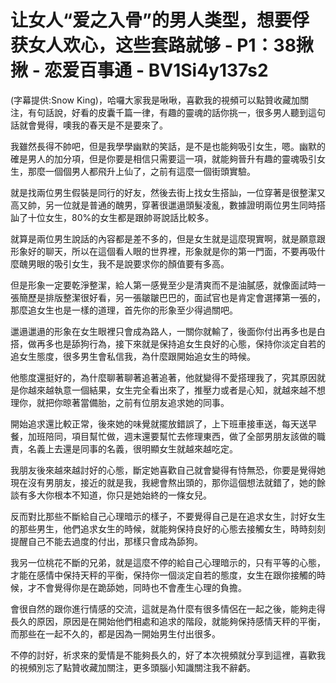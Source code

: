 # 让女人“爱之入骨”的男人类型，想要俘获女人欢心，这些套路就够 - P1：38揪揪 - 恋爱百事通 - BV1Si4y137s2

(字幕提供:Snow King)，哈囉大家我是啾啾，喜歡我的視頻可以點贊收藏加關注，有句話說，好看的皮囊千篇一律，有趣的靈魂的話你挑一，很多男人聽到這句話就會覺得，噢我的春天是不是要來了。

我雖然長得不帥吧，但是我學學幽默的笑話，是不是也能夠吸引女生，嗯。幽默的確是男人的加分項，但是你要是相信只需要這一項，就能夠晉升有趣的靈魂吸引女生，那麼一個個男人都飛升上仙了，之前有這麼一個街頭實驗。

就是找兩位男生假裝是同行的好友，然後去街上找女生搭訕，一位穿著是很整潔又高又帥，另一位就是普通的醜男，穿著很邋遢頭髮凌亂，數據證明兩位男生同時搭訕了十位女生，80%的女生都是跟帥哥說話比較多。

就算是兩位男生說話的內容都是差不多的，但是女生就是這麼現實啊，就是願意跟形象好的聊天，所以在這個看人眼的世界裡，形象就是你的第一門面，不要再吸什麼醜男眼的吸引女生，我不是說要求你的顏值要有多高。

但是形象一定要乾淨整潔，給人第一感覺至少是清爽而不是油膩感，就像面試時一張簡歷是排版整潔很好看，另一張皺皺巴巴的，面試官也是肯定會選擇第一張的，那麼追女生也是一樣的道理，首先你的形象至少得過關吧。

邋遢邋遢的形象在女生眼裡只會成為路人，一關你就輸了，後面你付出再多也是白搭，做再多也是舔狗行為，接下來就是保持追女生良好的心態，保持你淡定自若的追女生態度，很多男生會私信我，為什麼跟開始追女生的時候。

他態度還挺好的，為什麼聊著聊著追著追著，他就變得不愛搭理我了，究其原因就是你越來越執意一個結果，女生完全看出來了，推壓力或者是心知，就越來越不想理你，就把你晾著當備胎，之前有位朋友追求她的同事。

開始追求還比較正常，後來她的味覺就擺放錯誤了，上下班車接車送，每天送早餐，加班陪同，項目幫忙做，週末還要幫忙去修理東西，做了全部男朋友該做的職責，名義上去還是同事的名義，很明顯女生就越來越吃定。

我朋友後來越來越討好的心態，斷定她喜歡自己就會變得有恃無恐，你要是覺得她現在沒有男朋友，接近的就是我，我總會熬出頭的，那你這個想法就錯了，她的餘談有多大你根本不知道，你只是她始終的一條女兒。

反而對比那些不斷給自己心理暗示的樣子，不要覺得自己是在追求女生，討好女生的那些男生，他們追求女生的時候，就能夠保持良好的心態去接觸女生，時時刻刻提醒自己不能去過度的付出，那樣只會成為舔狗。

我另一位桃花不斷的兄弟，就是這麼不停的給自己心理暗示的，只有平等的心態，才能在感情中保持天秤的平衡，保持你一個淡定自若的態度，女生在跟你接觸的時候，才不會覺得你是在跪舔她，同時也不會產生心理的負擔。

會很自然的跟你進行情感的交流，這就是為什麼有很多情侶在一起之後，能夠走得長久的原因，原因是在開始他們相處和追求的階段，就能夠保持感情天秤的平衡，而那些在一起不久的，都是因為一開始男生付出很多。

不停的討好，祈求來的愛情是不能夠長久的，好了本次視頻就分享到這裡，喜歡我的視頻別忘了點贊收藏加關注，更多頭腦小知識關注我不辭虧。

